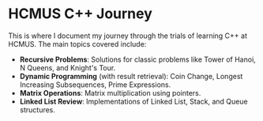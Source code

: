 # HCMUS C++ Journey
This is where I document my journey through the trials of learning C++ at HCMUS. The main topics covered include:
- **Recursive Problems**: Solutions for classic problems like Tower of Hanoi, N Queens, and Knight's Tour.
- **Dynamic Programming** (with result retrieval): Coin Change, Longest Increasing Subsequences, Prime Expressions.
- **Matrix Operations**: Matrix multiplication using pointers.
- **Linked List Review**: Implementations of Linked List, Stack, and Queue structures.
